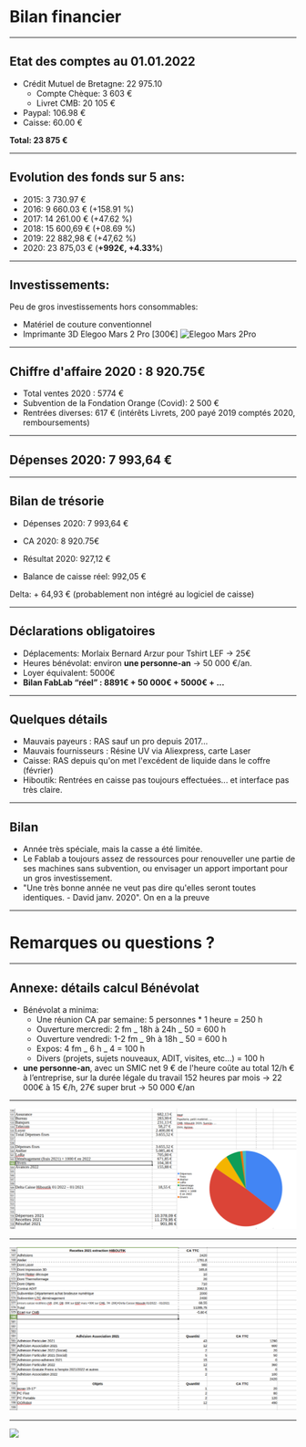 # Bilan financier

____


## Etat des comptes au 01.01.2022

- Crédit Mutuel de Bretagne: 22 975.10
  - Compte Chèque: 3 603 €
  - Livret CMB: 20 105 €
- Paypal: 106.98 €
- Caisse: 60.00 €

**Total: 23 875 €**

____

## Evolution des fonds sur 5 ans:

- 2015: 3 730.97 €
- 2016: 9 660.03 € (+158.91 %)
- 2017: 14 261.00 € (+47.62 %)
- 2018: 15 600,69 € (+08.69 %)
- 2019: 22 882,98 € (+47,62 %)
- 2020: 23 875,03 € (**+992€, +4.33%**)
____

## Investissements:

Peu de gros investissements hors consommables:

- Matériel de couture conventionnel
- Imprimante 3D Elegoo Mars 2 Pro [300€]
  ![Elegoo Mars 2Pro](https://m.media-amazon.com/images/S/aplus-media/sc/f026fd71-6889-4123-9e76-817861916368.__CR0,0,300,400_PT0_SX300_V1___.jpg)

____

## Chiffre d'affaire 2020 : 8 920.75€

- Total ventes 2020 : 5774 €
- Subvention de la Fondation Orange (Covid): 2 500 €
- Rentrées diverses:  617 € (intérêts Livrets, 200 payé 2019 comptés 2020, remboursements)

____


## Dépenses 2020: 7 993,64 €


____

## Bilan de trésorie

- Dépenses 2020:	7 993,64 €
- CA 2020:        8 920.75€
	
- Résultat 2020:	927,12 €
- Balance de caisse réel:	992,05 €

Delta: + 64,93 € (probablement non intégré au logiciel de caisse)
____

## Déclarations obligatoires

- Déplacements: Morlaix Bernard Arzur pour Tshirt LEF -> 25€
- Heures bénévolat: environ **une personne-an** -> 50 000 €/an.
- Loyer équivalent: 5000€
- **Bilan FabLab “réel” : 8891€ + 50 000€ + 5000€ + ...**
____

## Quelques détails

- Mauvais payeurs : RAS sauf un pro depuis 2017...
- Mauvais fournisseurs : Résine UV via Aliexpress, carte Laser
- Caisse: RAS depuis qu'on met l'excédent de liquide dans le coffre (février)
- Hiboutik: Rentrées en caisse pas toujours effectuées... et interface pas très claire.
____

## Bilan

- Année très spéciale, mais la casse a été limitée.
- Le Fablab a toujours assez de ressources pour renouveller une partie de ses machines sans subvention, ou envisager un apport important pour un gros investissement.
- "Une très bonne année ne veut pas dire qu'elles seront toutes identiques. - David janv. 2020". On en a la preuve

____

# Remarques ou questions ?

____

## Annexe: détails calcul Bénévolat

- Bénévolat a minima:
    - Une réunion CA par semaine: 5 personnes \* 1 heure = 250 h
    - Ouverture mercredi: 2 fm _ 18h à 24h _ 50 = 600 h
    - Ouverture vendredi: 1-2 fm _ 9h à 18h _ 50 = 600 h
    - Expos: 4 fm _ 6 h _ 4 = 100 h
    - Divers (projets, sujets nouveaux, ADIT, visites, etc...) = 100 h
- **une personne-an**, avec un SMIC net 9 € de l'heure coûte au total 12/h € à l’entreprise, sur la durée légale du travail 152 heures par mois -> 22 000€ à 15 €/h, 27€ super brut -> 50 000 €/an
    

____


![](img/bilan_CMB_2021_2022-01-19_17-19-06.png)
____


![](img/extraction_hiboutik_2022-01-19_17-19-06.png)
____


![](img/prévisionnel_2022.png)